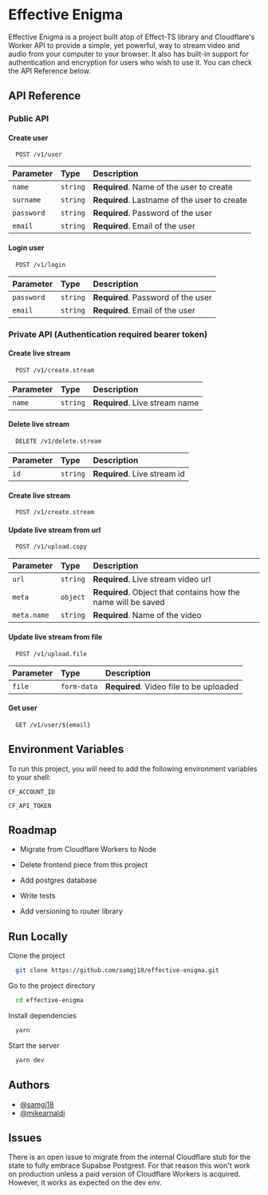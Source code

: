 # Effective Enigma

Effective Enigma is a project built atop of Effect-TS library and Cloudflare's Worker API to
provide a simple, yet powerful, way to stream video and audio from your computer to your browser. It also
has built-in support for authentication and encryption for users who wish to use it. You can check the API Reference below.

## API Reference

### Public API

#### Create user

```http
  POST /v1/user
```

| Parameter  | Type     | Description                                  |
| :--------- | :------- | :------------------------------------------- |
| `name`     | `string` | **Required**. Name of the user to create     |
| `surname`  | `string` | **Required**. Lastname of the user to create |
| `password` | `string` | **Required**. Password of the user           |
| `email`    | `string` | **Required**. Email of the user              |

#### Login user

```http
  POST /v1/login
```

| Parameter  | Type     | Description                        |
| :--------- | :------- | :--------------------------------- |
| `password` | `string` | **Required**. Password of the user |
| `email`    | `string` | **Required**. Email of the user    |

### Private API (Authentication required bearer token)

#### Create live stream

```http
  POST /v1/create.stream
```

| Parameter | Type     | Description                    |
| :-------- | :------- | :----------------------------- |
| `name`    | `string` | **Required**. Live stream name |

#### Delete live stream

```http
  DELETE /v1/delete.stream
```

| Parameter | Type     | Description                  |
| :-------- | :------- | :--------------------------- |
| `id`      | `string` | **Required**. Live stream id |

#### Create live stream

```http
  POST /v1/create.stream
```

#### Update live stream from url

```http
  POST /v1/upload.copy
```

| Parameter   | Type     | Description                                                   |
| :---------- | :------- | :------------------------------------------------------------ |
| `url`       | `string` | **Required**. Live stream video url                           |
| `meta`      | `object` | **Required**. Object that contains how the name will be saved |
| `meta.name` | `string` | **Required**. Name of the video                               |

#### Update live stream from file

```http
  POST /v1/upload.file
```

| Parameter | Type        | Description                             |
| :-------- | :---------- | :-------------------------------------- |
| `file`    | `form-data` | **Required**. Video file to be uploaded |

#### Get user

```http
  GET /v1/user/${email}
```

## Environment Variables

To run this project, you will need to add the following environment variables to your shell:

`CF_ACCOUNT_ID`

`CF_API_TOKEN`

## Roadmap

- Migrate from Cloudflare Workers to Node

- Delete frontend piece from this project

- Add postgres database

- Write tests

- Add versioning to router library

## Run Locally

Clone the project

```bash
  git clone https://github.com/samgj18/effective-enigma.git
```

Go to the project directory

```bash
  cd effective-enigma
```

Install dependencies

```bash
  yarn
```

Start the server

```bash
  yarn dev
```

## Authors

- [@samgj18](https://www.github.com/samgj18)
- [@mikearnaldi](https://github.com/mikearnaldi)

## Issues

There is an open issue to migrate from the internal Cloudflare stub for the state to fully embrace Supabse Postgrest. For that reason this won't work on production unless a paid version of Cloudflare Workers is acquired. However, it works as expected on the dev env.
